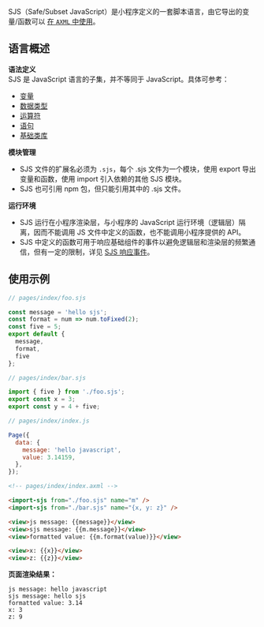 SJS（Safe/Subset JavaScript）是小程序定义的一套脚本语言，由它导出的变量/函数可以 [在 `AXML` 中使用](https://opendocs.alipay.com/mini/framework/import-sjs)。

## 语言概述

**语法定义**  
SJS 是 JavaScript 语言的子集，并不等同于 JavaScript。具体可参考：  
- [变量](https://opendocs.alipay.com/mini/framework/sjs-variable)
- [数据类型](https://opendocs.alipay.com/mini/framework/datatype)
- [运算符](https://opendocs.alipay.com/mini/framework/operator)
- [语句](https://opendocs.alipay.com/mini/framework/sjs-statement)
- [基础类库](https://opendocs.alipay.com/mini/framework/basic-library)

**模块管理**  
- SJS 文件的扩展名必须为 `.sjs`，每个 .sjs 文件为一个模块，使用 export 导出变量和函数，使用 import 引入依赖的其他 SJS 模块。
- SJS 也可引用 npm 包，但只能引用其中的 .sjs 文件。

**运行环境**  
- SJS 运行在小程序渲染层，与小程序的 JavaScript 运行环境（逻辑层）隔离，因而不能调用 JS 文件中定义的函数，也不能调用小程序提供的 API。
- SJS 中定义的函数可用于响应基础组件的事件以避免逻辑层和渲染层的频繁通信，但有一定的限制，详见 [SJS 响应事件](https://opendocs.alipay.com/mini/01og7z)。


## 使用示例

```javascript
// pages/index/foo.sjs

const message = 'hello sjs';
const format = num => num.toFixed(2);
const five = 5;
export default {
  message,
  format,
  five
};
```

```javascript
// pages/index/bar.sjs

import { five } from './foo.sjs';
export const x = 3;
export const y = 4 + five;
```

```javascript
// pages/index/index.js

Page({
  data: {
    message: 'hello javascript',
    value: 3.14159,
  },
});
```

```html
<!-- pages/index/index.axml -->

<import-sjs from="./foo.sjs" name="m" />
<import-sjs from="./bar.sjs" name="{x, y: z}" />

<view>js message: {{message}}</view>
<view>sjs message: {{m.message}}</view>
<view>formatted value: {{m.format(value)}}</view>

<view>x: {{x}}</view>
<view>z: {{z}}</view>
```

**页面渲染结果：**  
```text
js message: hello javascript
sjs message: hello sjs
formatted value: 3.14
x: 3
z: 9
```
